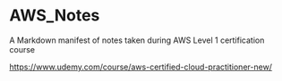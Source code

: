 # AWS_Notes
A Markdown manifest of notes taken during AWS Level 1 certification course


https://www.udemy.com/course/aws-certified-cloud-practitioner-new/


